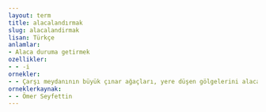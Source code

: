 ```yaml
---
layout: term
title: alacalandırmak
slug: alacalandirmak
lisan: Türkçe
anlamlar:
- Alaca duruma getirmek
ozellikler:
- - -i
ornekler:
- - Çarşı meydanının büyük çınar ağaçları, yere düşen gölgelerini alacalandırarak fısıldıyorlardı.
orneklerkaynak:
- - Ömer Seyfettin
---
```

